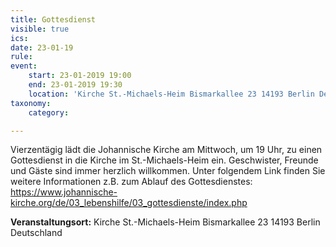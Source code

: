 ```yaml
---
title: Gottesdienst
visible: true
ics: 
date: 23-01-19
rule: 
event:
	start: 23-01-2019 19:00
	end: 23-01-2019 19:30
	location: 'Kirche St.-Michaels-Heim Bismarkallee 23 14193 Berlin Deutschland'
taxonomy:
	category: 

---
```

Vierzentägig lädt die Johannische Kirche am Mittwoch, um 19 Uhr, zu einen Gottesdienst in die Kirche im St.-Michaels-Heim ein. Geschwister, Freunde und Gäste sind immer herzlich willkommen. Unter folgendem Link finden Sie weitere Informationen z.B. zum Ablauf des Gottesdienstes: https://www.johannische-kirche.org/de/03_lebenshilfe/03_gottesdienste/index.php


**Veranstaltungsort:** Kirche St.-Michaels-Heim
Bismarkallee 23
14193 Berlin
Deutschland

